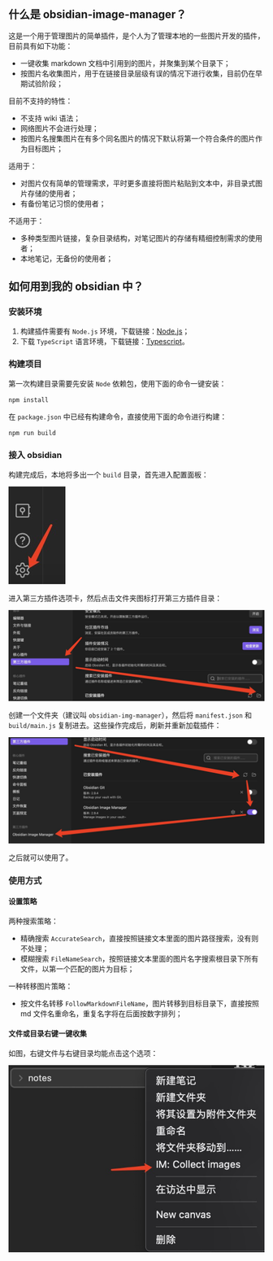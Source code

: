 ## 什么是 obsidian-image-manager？

这是一个用于管理图片的简单插件，是个人为了管理本地的一些图片开发的插件，目前具有如下功能：

- 一键收集 markdown 文档中引用到的图片，并聚集到某个目录下；
- 按图片名收集图片，用于在链接目录层级有误的情况下进行收集，目前仍在早期试验阶段；

目前不支持的特性：

- 不支持 wiki 语法；
- 网络图片不会进行处理；
- 按图片名搜集图片在有多个同名图片的情况下默认将第一个符合条件的图片作为目标图片；

适用于：

- 对图片仅有简单的管理需求，平时更多直接将图片粘贴到文本中，非目录式图片存储的使用者；
- 有备份笔记习惯的使用者；

不适用于：

- 多种类型图片链接，复杂目录结构，对笔记图片的存储有精细控制需求的使用者；
- 本地笔记，无备份的使用者；


## 如何用到我的 obsidian 中？
### 安装环境
1. 构建插件需要有 `Node.js` 环境，下载链接：[Node.js](https://nodejs.org/en/)；
2. 下载 `TypeScript` 语言环境，下载链接：[Typescript](https://www.typescriptlang.org/download)。
### 构建项目
第一次构建目录需要先安装 `Node` 依赖包，使用下面的命令一键安装：
``` powershell
npm install
```
在 `package.json` 中已经有构建命令，直接使用下面的命令进行构建：
``` powershell
npm run build
```
### 接入 obsidian
构建完成后，本地将多出一个 `build` 目录，首先进入配置面板：

![image](./img/open_plugin_folder1.png)

进入第三方插件选项卡，然后点击文件夹图标打开第三方插件目录：

![image](./img/open_plugin_folder2.png)

创建一个文件夹（建议叫 `obsidian-img-manager`），然后将 `manifest.json` 和 `build/main.js` 复制进去。这些操作完成后，刷新并重新加载插件：

![image](./img/open_plugin_folder3.png)

之后就可以使用了。
### 使用方式
#### 设置策略

两种搜索策略：

- 精确搜索 `AccurateSearch`，直接按照链接文本里面的图片路径搜索，没有则不处理；
- 模糊搜索 `FileNameSearch`，按照链接文本里面的图片名字搜索根目录下所有文件，以第一个匹配的图片为目标；

一种转移图片策略：

- 按文件名转移 `FollowMarkdownFileName`，图片转移到目标目录下，直接按照 md 文件名重命名，重复名字将在后面按数字排列；

#### 文件或目录右键一键收集

如图，右键文件与右键目录均能点击这个选项：

![image](./img/plugin_use1.png)
